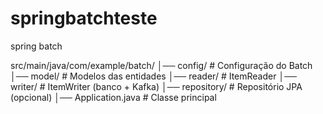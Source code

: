 # springbatchteste
spring batch



src/main/java/com/example/batch/
│── config/           # Configuração do Batch
│── model/            # Modelos das entidades
│── reader/           # ItemReader
│── writer/           # ItemWriter (banco + Kafka)
│── repository/       # Repositório JPA (opcional)
│── Application.java  # Classe principal
